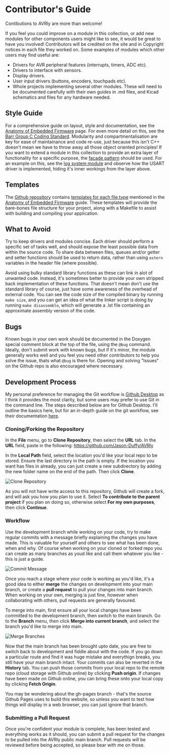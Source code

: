 # Contributor's Guide

Contibutions to AVRly are more than welcome!

If you feel you could improve on a module in this collection, or add new modules for other components users might like to see, it would be great to have you involved! Contributors will be credited on the site and in Copyright notices in each file they worked on. Some examples of modules which other users may find useful are:

- Drivers for AVR peripheral features (interrupts, timers, ADC etc).
- Drivers to interface with sensors.
- Display drivers.
- User input drivers (buttons, encoders, touchpads etc).
- Whole projects implementing several other modules. These will need to be documented carefully with their own guides in .md files, and Kicad schematics and files for any hardware needed. 

## Style Guide
For a comprehensive guide on layout, style and documentation, see the [Anatomy of Embedded Firmware][Firmware_Anatomy_URL] page. For even more detail on this, see the [Barr Group C Coding Standard][Barr_Coding_Standard_URL]. Modularity and compartmentalisation are key for ease of maintainance and code re-use, just because this isn't C++ doesn't mean we have to throw away all those object oriented principles! If you want to extend a module in this collection to provide an extra layer of functionality for a specific purpose, the [facade pattern][Facade_Wiki_URL] should be used. For an example on this, see the [log system module][Log_System_URL] and observe how the USART driver is implemented, hiding it's inner workings from the layer above. 

## Templates
The [Github repository][Github_Repo_URL] contains [templates for each file type][Templates_URL] mentioned in the [Anatomy of Embedded Firmware][Firmware_Anatomy_URL] guide. These templates will provide the bare-bones file structure for your project, along with a Makefile to assist with building and compiling your application. 

## What to Avoid
Try to keep drivers and modules concise. Each driver should perform a specific set of tasks well, and should expose the least possible data from within the source code. To share data between files, queues and/or getter and setter functions should be used to return data, rather than using `extern` variables in the header file (where possible).

Avoid using bulky standard library functions as these can link in alot of unwanted code. Instead, it's sometimes better to provide your own stripped back implementation of these functions. That doesn't mean don't use the standard library of course, just have some awareness of the overhead of external code. You can see the code size of the compiled binary by running `make size`, and you can get an idea of what the linker script is doing by running `make disassemble`, which will generate a .lst file containing an approximate assembly version of the code.

## Bugs
Known bugs in your own work should be documented in the Doxygen special comment block at the top of the file, using the `@bug` command. Ideally, don't submit work with known bugs, but if it's minor, the module generally works well and you feel you need other contributors to help you solve the issue, thats what `@bug` is there for. Opening and solving "Issues" on the Github repo is also encouraged where necessary. 

## Development Process
My personal preference for managing the Git workflow is [Github Desktop][Github_Desktop_URL] as I think it provides the most clarity, but some users may prefer to use Git in the command line. The steps described below are for Github Desktop. I'll outline the basics here, but for an in-depth guide on the git workflow, see their documentation [here][Github_Desktop_Docs_URL].

### Cloning/Forking the Repository
In the **File** menu, go to **Clone Repository**, then select the **URL** tab. In the **URL** field, paste in the following: https://github.com/Jason-Duffy/AVRly

In the **Local Path** field, select the location you'd like your local repo to be stored. Ensure the last directory in the path is empty. If the location you want has files in already, you can just create a new subdirectory by adding the new folder name on the end of the path. Then click **Clone**.

![Clone Repository](./images/git_clone.png)

As you will not have write access to this repository, Github will create a fork, and will ask you how you plan to use it. Select **To contribute to the parent project** if you plan on doing so, otherwise select **For my own purposes**, then click **Continue**.

### Workflow
Use the development branch while working on your code, try to make regular commits with a message briefly explaining the changes you have made. This is valuable for yourself and others to see what has been done, when and why. Of course when working on your cloned or forked repo you can create as many branches as youd like and call them whatever you like - this is just a guide. 

![Commit Message](./images/commit_message.png)

Once you reach a stage where your code is working as you'd like, it's a good idea to either **merge** the changes on development into your main branch, or create a **pull request** to pull your changes into main branch. When working on your own, merging is just fine, however when collaborating with others, pull requests are generally favoured.

To merge into main, first ensure all your local changes have been committed to the development branch, then switch to the main branch. Go to the **Branch** menu, then click **Merge into current branch**, and select the branch you'd like to merge into main.

![Merge Branches](./images/merge_branches.png)

Now that the main branch has been brought upto date, you are free to switch back to development and fiddle about with the code. If you go down a particular route and find it was huge mistake and everythign breaks, you still have your main branch intact. Your commits can also be reverted in the **History** tab. You can push those commits from your local repo to the remote repo (cloud storage with Github online) by clicking **Push origin**. If changes have been made on Github online, you can bring these onto your local copy by clicking **Fetch Origin**.

You may be wondering about the gh-pages branch - that's the source Github Pages uses to build this website, so unless you want to test how things will display in a web browser, you can just ignore that branch. 

### Submitting a Pull Request
Once you're confident your module is complete, has been tested and everything works as it should, you can submit a pull request for the changes to be pulled into the AVRly public main branch. Pull requests will be reviewed before being accepted, so please bear with me on those.




[Firmware_Anatomy_URL]: https://jason-duffy.github.io/AVRly/html/md_content_anatomy_of_embedded_firmware__anatomy.html

[Barr_Coding_Standard_URL]: https://barrgroup.com/sites/default/files/barr_c_coding_standard_2018.pdf

[Facade_Wiki_URL]: https://en.wikipedia.org/wiki/Facade_pattern

[Log_System_URL]: https://jason-duffy.github.io/AVRly/html/group__log__system.html

[Github_Repo_URL]: https://github.com/Jason-Duffy/AVRly

[Templates_URL]: https://github.com/Jason-Duffy/AVRly/tree/main/content/modules/templates

[Github_Desktop_URL]: https://desktop.github.com/

[Github_Desktop_Docs_URL]: https://docs.github.com/en/desktop